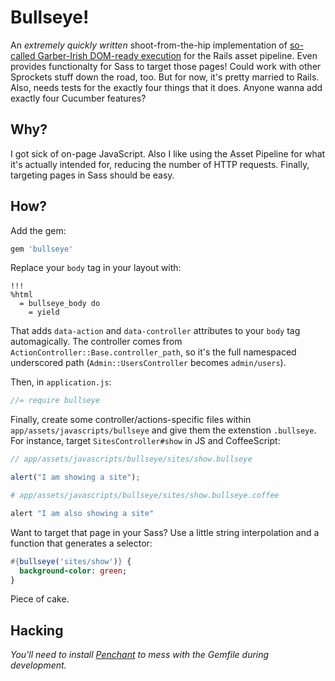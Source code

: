 # Bullseye!

An *extremely quickly written* shoot-from-the-hip implementation of [so-called Garber-Irish DOM-ready execution](http://viget.com/inspire/extending-paul-irishs-comprehensive-dom-ready-execution)
for the Rails asset pipeline. Even provides functionalty for Sass to target those pages! Could work with other Sprockets stuff down the road, too. But for now, it's
pretty married to Rails. Also, needs tests for the exactly four things that it does. Anyone wanna add exactly four Cucumber features?

## Why?

I got sick of on-page JavaScript. Also I like using the Asset Pipeline for what it's actually intended for,
reducing the number of HTTP requests. Finally, targeting pages in Sass should be easy.

## How?

Add the gem:

``` ruby
gem 'bullseye'
```

Replace your `body` tag in your layout with:

``` haml
!!!
%html
  = bullseye_body do
    = yield
```

That adds `data-action` and `data-controller` attributes to your `body` tag automagically. The controller
comes from `ActionController::Base.controller_path`, so it's the full namespaced underscored path (`Admin::UsersController`
becomes `admin/users`).

Then, in `application.js`:

``` javascript
//= require bullseye
```

Finally, create some controller/actions-specific files within `app/assets/javascripts/bullseye`
and give them the extenstion `.bullseye`. For instance, target `SitesController#show` in JS and CoffeeScript:

``` javascript
// app/assets/javascripts/bullseye/sites/show.bullseye

alert("I am showing a site");
```

``` coffeescript
# app/assets/javascripts/bullseye/sites/show.bullseye.coffee

alert "I am also showing a site"
```

Want to target that page in your Sass? Use a little string interpolation and a function that generates a selector:

``` sass
#{bullseye('sites/show')} {
  background-color: green;
}
```

Piece of cake.

## Hacking

_You'll need to install [Penchant](http://github.com/johnbintz/penchant) to mess with the Gemfile
during development._


